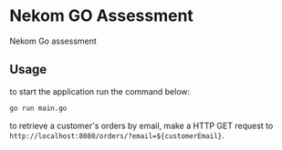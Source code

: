 # Nekom GO Assessment

Nekom Go assessment


## Usage

to start the application run the command below:

```bash
go run main.go
```



to retrieve a customer's orders by email, make a HTTP GET request to ``` http://localhost:8080/orders/?email=${customerEmail}```.
